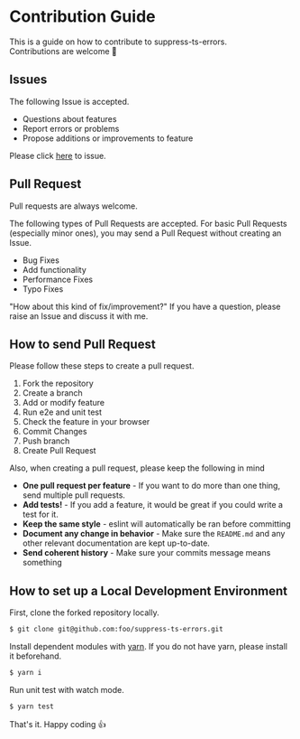 # Contribution Guide

This is a guide on how to contribute to suppress-ts-errors.  
Contributions are welcome 🎉

## Issues

The following Issue is accepted.

- Questions about features
- Report errors or problems
- Propose additions or improvements to feature

Please click [here](https://github.com/kawamataryo/suppress-ts-errors/issues/new) to issue.

## Pull Request

Pull requests are always welcome.

The following types of Pull Requests are accepted. For basic Pull Requests (especially minor ones), you may send a Pull Request without creating an Issue.

- Bug Fixes
- Add functionality
- Performance Fixes
- Typo Fixes

"How about this kind of fix/improvement?" If you have a question, please raise an Issue and discuss it with me.

## How to send Pull Request

Please follow these steps to create a pull request.

1. Fork the repository
2. Create a branch
3. Add or modify feature
4. Run e2e and unit test
5. Check the feature in your browser
6. Commit Changes
7. Push branch
8. Create Pull Request

Also, when creating a pull request, please keep the following in mind

- **One pull request per feature** - If you want to do more than one thing, send multiple pull requests.
- **Add tests!** - If you add a feature, it would be great if you could write a test for it.
- **Keep the same style** - eslint will automatically be ran before committing
- **Document any change in behavior** - Make sure the `README.md` and any other relevant documentation are kept up-to-date.
- **Send coherent history** - Make sure your commits message means something

## How to set up a Local Development Environment

First, clone the forked repository locally.

```bash
$ git clone git@github.com:foo/suppress-ts-errors.git
```

Install dependent modules with [yarn](https://yarnpkg.com/).
If you do not have yarn, please install it beforehand.

```bash
$ yarn i
```

Run unit test with watch mode.

```bash
$ yarn test
```

That's it. Happy coding 👍
